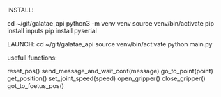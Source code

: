 INSTALL:

cd ~/git/galatae_api
python3 -m venv venv
source venv/bin/activate
pip install inputs
pip install pyserial

LAUNCH:
cd ~/git/galatae_api
source venv/bin/activate
python main.py


usefull functions:

reset_pos()
send_message_and_wait_conf(message)
go_to_point(point)
get_position()
set_joint_speed(speed)
open_gripper()
close_gripper()
got_to_foetus_pos()